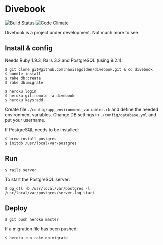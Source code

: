 # Divebook

[![Build Status](https://secure.travis-ci.org/naoisegolden/divebook.png)](http://travis-ci.org/naoisegolden/divebook) [![Code Climate](https://codeclimate.com/badge.png)](https://codeclimate.com/github/naoisegolden/divebook)

Divebook is a project under development. Not much more to see.

## Install & config

Needs Ruby 1.9.3, Rails 3.2 and PostgreSQL (using 9.2.1).

    $ git clone git@github.com:naoisegolden/divebook.git & cd divebook
    $ bundle install
    $ rake db:create
    $ rake db:migrate

    $ heroku login
    $ heroku git:remote -a divebook
    $ heroku keys:add

Create file `./config/app_environment_variables.rb` and define the needed environment variables. Change DB settings in `./config/database.yml` and put your username.

If PostgreSQL needs to be installed:

    $ brew install postgres
    $ initdb /usr/local/var/postgres

## Run

    $ rails server

To start the PostgreSQL server:

    $ pg_ctl -D /usr/local/var/postgres -l /usr/local/var/postgres/server.log start

## Deploy

    $ git push heroku master

If a migration file has been pushed: 

    $ heroku run rake db:migrate

